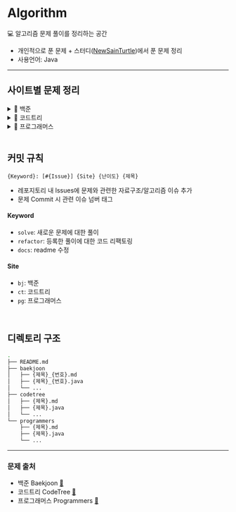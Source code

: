 # Algorithm

💻 알고리즘 문제 풀이를 정리하는 공간

- 개인적으로 푼 문제 + 스터디([NewSainTurtle](https://github.com/NewSainTurtle))에서 푼 문제 정리
- 사용언어: Java

---

## 사이트별 문제 정리

<details>
  <summary>📁 백준</summary>
<div markdown="1">

<details>
  <summary>--- 📁 플래티넘</summary>
  </br>
<div markdown="1">

|                                                난이도                                                |  번호   | 제목     |                     문제                      |                풀이                |
|:-------------------------------------------------------------------------------------------------:|:-----:|--------|:-------------------------------------------:|:--------------------------------:|
| <img height="20px" width="20px" align="center" src="https://static.solved.ac/tier_small/16.svg"/> | 23291 | 어항 정리  | [🔍](https://www.acmicpc.net/problem/23291) |  [📝](./baekjoon/어항정리_23291.md)  |
| <img height="20px" width="20px" align="center" src="https://static.solved.ac/tier_small/16.svg"/> | 3197  | 백조의 호수 | [🔍](https://www.acmicpc.net/problem/3197)  | [📝](./baekjoon/백조의호수_3197.java) |
| <img height="20px" width="20px" align="center" src="https://static.solved.ac/tier_small/16.svg"/> | 4354  | 문자열 제곱 | [🔍](https://www.acmicpc.net/problem/4354)  | [📝](./baekjoon/문자열제곱_4354.java) |
</div>
</details>

<details>
  <summary>--- 📁 골드(1~3)</summary>
  </br>

<div markdown="1">

|                                                난이도                                                |  번호   | 제목         |                     문제                      |                 풀이                  |
|:-------------------------------------------------------------------------------------------------:|:-----:|------------|:-------------------------------------------:|:-----------------------------------:|
| <img height="20px" width="20px" align="center" src="https://static.solved.ac/tier_small/14.svg"/> | 17825 | 주사위 윷놀이    | [🔍](https://www.acmicpc.net/problem/17825) |  [📝](./baekjoon/주사위윷놀이_17825.md)   |
| <img height="20px" width="20px" align="center" src="https://static.solved.ac/tier_small/14.svg"/> | 11967 | 불켜기        | [🔍](https://www.acmicpc.net/problem/11967) |    [📝](./baekjoon/불켜기_11967.md)    |
| <img height="20px" width="20px" align="center" src="https://static.solved.ac/tier_small/13.svg"/> | 22866 | 탑 보기       | [🔍](https://www.acmicpc.net/problem/22866) |    [📝](./baekjoon/탑보기_22866.md)    |
| <img height="20px" width="20px" align="center" src="https://static.solved.ac/tier_small/14.svg"/> | 1766  | 문제집        | [🔍](https://www.acmicpc.net/problem/1766)  |    [📝](./baekjoon/문제집_1766.md)     |
| <img height="20px" width="20px" align="center" src="https://static.solved.ac/tier_small/13.svg"/> | 2623  | 음악프로그램     | [🔍](https://www.acmicpc.net/problem/2623)  |   [📝](./baekjoon/음악프로그램_2623.md)   |
| <img height="20px" width="20px" align="center" src="https://static.solved.ac/tier_small/13.svg"/> | 1238  | 파티         | [🔍](https://www.acmicpc.net/problem/1238)  |     [📝](./baekjoon/파티_1238.md)     |
| <img height="20px" width="20px" align="center" src="https://static.solved.ac/tier_small/15.svg"/> | 2263  | 트리의 순회     | [🔍](https://www.acmicpc.net/problem/2263)  |   [📝](./baekjoon/트리의순회_2263.md)    |
| <img height="20px" width="20px" align="center" src="https://static.solved.ac/tier_small/13.svg"/> | 1941  | 소문난 칠공주    | [🔍](https://www.acmicpc.net/problem/1941)  |  [📝](./baekjoon/소문난칠공주_1941.java)  |
| <img height="20px" width="20px" align="center" src="https://static.solved.ac/tier_small/15.svg"/> | 13459 | 구슬 탈출      | [🔍](https://www.acmicpc.net/problem/13459) |  [📝](./baekjoon/구슬탈출_13459.java)   |
| <img height="20px" width="20px" align="center" src="https://static.solved.ac/tier_small/13.svg"/> | 23354 | 군탈체포조      | [🔍](https://www.acmicpc.net/problem/23354) |  [📝](./baekjoon/군탈체포조_23354.java)  |
| <img height="20px" width="20px" align="center" src="https://static.solved.ac/tier_small/13.svg"/> | 1600  | 말이 되고픈 원숭이 | [🔍](https://www.acmicpc.net/problem/1600)  | [📝](./baekjoon/말이되고픈원숭이_1600.java) |
| <img height="20px" width="20px" align="center" src="https://static.solved.ac/tier_small/15.svg"/> | 17143 | 낚시왕        | [🔍](https://www.acmicpc.net/problem/17143) |   [📝](./baekjoon/낚시왕_17143.java)   |
| <img height="20px" width="20px" align="center" src="https://static.solved.ac/tier_small/13.svg"/> | 16637 | 괄호 추가하기    | [🔍](https://www.acmicpc.net/problem/16637) |  [📝](./baekjoon/괄호추가하기_16637.md)   |
| <img height="20px" width="20px" align="center" src="https://static.solved.ac/tier_small/13.svg"/> | 4179  | 불!         | [🔍](https://www.acmicpc.net/problem/4179)  |     [📝](./baekjoon/불_4179.md)      |
| <img height="20px" width="20px" align="center" src="https://static.solved.ac/tier_small/13.svg"/> | 15685 | 드래곤 커브     | [🔍](https://www.acmicpc.net/problem/15685) |  [📝](./baekjoon/드래곤커브_15685.java)  |
| <img height="20px" width="20px" align="center" src="https://static.solved.ac/tier_small/13.svg"/> | 15685 | 드래곤 커브     | [🔍](https://www.acmicpc.net/problem/15685) |  [📝](./baekjoon/드래곤커브_15685.java)  |
| <img height="20px" width="20px" align="center" src="https://static.solved.ac/tier_small/14.svg"/> | 17136 | 색종이 붙이기    | [🔍](https://www.acmicpc.net/problem/17136) |  [📝](./baekjoon/색종이붙이기_17136.md)   |
| <img height="20px" width="20px" align="center" src="https://static.solved.ac/tier_small/13.svg"/> | 15684 | 사다리 조작     | [🔍](https://www.acmicpc.net/problem/15684) |  [📝](./baekjoon/사다리조작_15684.java)  |
| <img height="20px" width="20px" align="center" src="https://static.solved.ac/tier_small/15.svg"/> | 19237 | 어른 상어      | [🔍](https://www.acmicpc.net/problem/19237) |  [📝](./baekjoon/어른상어_19237.java)   |
| <img height="20px" width="20px" align="center" src="https://static.solved.ac/tier_small/13.svg"/> | 17142 | 연구소 3      | [🔍](https://www.acmicpc.net/problem/17142) |  [📝](./baekjoon/연구소3_17142.java)   |
| <img height="20px" width="20px" align="center" src="https://static.solved.ac/tier_small/13.svg"/> | 15683 | 감시         | [🔍](https://www.acmicpc.net/problem/15683) |   [📝](./baekjoon/감시_15683.java)    |
| <img height="20px" width="20px" align="center" src="https://static.solved.ac/tier_small/13.svg"/> | 17135 | 캐슬 디펜스     | [🔍](https://www.acmicpc.net/problem/17135) |  [📝](./baekjoon/캐슬디펜스_17135.java)  |

</div>
</details>

<details>
  <summary>--- 📁 골드(4~5)</summary>
  </br>

<div markdown="1">

|                                                난이도                                                |  번호   | 제목               |                     문제                      |                   풀이                    |
|:-------------------------------------------------------------------------------------------------:|:-----:|------------------|:-------------------------------------------:|:---------------------------------------:|
| <img height="20px" width="20px" align="center" src="https://static.solved.ac/tier_small/11.svg"/> | 19942 | 다이어트             | [🔍](https://www.acmicpc.net/problem/19942) |     [📝](./baekjoon/다이어트_19942.md)      |
| <img height="20px" width="20px" align="center" src="https://static.solved.ac/tier_small/12.svg"/> | 10836 | 여왕벌              | [🔍](https://www.acmicpc.net/problem/10836) |      [📝](./baekjoon/여왕벌_10836.md)      |
| <img height="20px" width="20px" align="center" src="https://static.solved.ac/tier_small/12.svg"/> | 11559 | Puyo Puyo        | [🔍](https://www.acmicpc.net/problem/11559) |   [📝](./baekjoon/PuyoPuyo_11559.md)    |
| <img height="20px" width="20px" align="center" src="https://static.solved.ac/tier_small/11.svg"/> | 17609 | 회문               | [🔍](https://www.acmicpc.net/problem/17609) |      [📝](./baekjoon/회문_17609.md)       |
| <img height="20px" width="20px" align="center" src="https://static.solved.ac/tier_small/12.svg"/> | 1197  | 최소 스패닝 트리        | [🔍](https://www.acmicpc.net/problem/1197)  |    [📝](./baekjoon/최소스패닝트리_1197.md)     |
| <img height="20px" width="20px" align="center" src="https://static.solved.ac/tier_small/11.svg"/> | 7682  | 틱택토              | [🔍](https://www.acmicpc.net/problem/7682)  |      [📝](./baekjoon/틱택토_7682.md)       |
| <img height="20px" width="20px" align="center" src="https://static.solved.ac/tier_small/11.svg"/> | 22251 | 빌런 호석            | [🔍](https://www.acmicpc.net/problem/22251) |     [📝](./baekjoon/빌런호석_22251.md)      |
| <img height="20px" width="20px" align="center" src="https://static.solved.ac/tier_small/11.svg"/> | 13164 | 행복 유치원           | [🔍](https://www.acmicpc.net/problem/13164) |     [📝](./baekjoon/행복유치원_13164.md)     |
| <img height="20px" width="20px" align="center" src="https://static.solved.ac/tier_small/11.svg"/> | 6198  | 옥상 정원 꾸미기        | [🔍](https://www.acmicpc.net/problem/6198)  |    [📝](./baekjoon/옥상정원꾸미기_6198.md)     |
| <img height="20px" width="20px" align="center" src="https://static.solved.ac/tier_small/11.svg"/> | 6068  | 시간 관리하기          | [🔍](https://www.acmicpc.net/problem/6068)  |     [📝](./baekjoon/시간관리하기_6068.md)     |
| <img height="20px" width="20px" align="center" src="https://static.solved.ac/tier_small/12.svg"/> | 1253  | 좋다               | [🔍](https://www.acmicpc.net/problem/1253)  |       [📝](./baekjoon/좋다_1253.md)       |
| <img height="20px" width="20px" align="center" src="https://static.solved.ac/tier_small/11.svg"/> | 1107  | 리모컨              | [🔍](https://www.acmicpc.net/problem/1107)  |      [📝](./baekjoon/리모컨_1107.md)       |
| <img height="20px" width="20px" align="center" src="https://static.solved.ac/tier_small/12.svg"/> | 17092 | 색칠 공부            | [🔍](https://www.acmicpc.net/problem/17092) |     [📝](./baekjoon/색칠공부_17092.md)      |
| <img height="20px" width="20px" align="center" src="https://static.solved.ac/tier_small/11.svg"/> | 1038  | 감소하는 수           | [🔍](https://www.acmicpc.net/problem/1038)  |     [📝](./baekjoon/감소하는수_1038.md)      |
| <img height="20px" width="20px" align="center" src="https://static.solved.ac/tier_small/11.svg"/> | 18428 | 감시 피하기           | [🔍](https://www.acmicpc.net/problem/18428) |     [📝](./baekjoon/감시피하기_18428.md)     |
| <img height="20px" width="20px" align="center" src="https://static.solved.ac/tier_small/11.svg"/> | 26732 | Agar.io          | [🔍](https://www.acmicpc.net/problem/26732) |    [📝](./baekjoon/Agar.io_26732.md)    |
| <img height="20px" width="20px" align="center" src="https://static.solved.ac/tier_small/12.svg"/> | 23030 | 후다다닥을 이겨 츄르를 받자! | [🔍](https://www.acmicpc.net/problem/23030) | [📝](./baekjoon/후다다닥을이겨츄르를받자!_23030.md) |
| <img height="20px" width="20px" align="center" src="https://static.solved.ac/tier_small/12.svg"/> | 17141 | 연구소 2            | [🔍](https://www.acmicpc.net/problem/17141) |     [📝](./baekjoon/연구소2_17141.md)      |
| <img height="20px" width="20px" align="center" src="https://static.solved.ac/tier_small/11.svg"/> | 1245  | 농장관리             | [🔍](https://www.acmicpc.net/problem/1245)  |     [📝](./baekjoon/농장관리_1245.java)     |
| <img height="20px" width="20px" align="center" src="https://static.solved.ac/tier_small/12.svg"/> | 1339  | 단어 수학            | [🔍](https://www.acmicpc.net/problem/1339)  |     [📝](./baekjoon/단어수학_1339.java)     |
| <img height="20px" width="20px" align="center" src="https://static.solved.ac/tier_small/11.svg"/> | 12904 | A와 B             | [🔍](https://www.acmicpc.net/problem/12904) |     [📝](./baekjoon/A와B_12904.java)     |
| <img height="20px" width="20px" align="center" src="https://static.solved.ac/tier_small/11.svg"/> | 2116  | 주사위 쌓기           | [🔍](https://www.acmicpc.net/problem/2116)  |    [📝](./baekjoon/주사위쌓기_2116.java)     |
| <img height="20px" width="20px" align="center" src="https://static.solved.ac/tier_small/11.svg"/> | 14503 | 로봇 청소기           | [🔍](https://www.acmicpc.net/problem/14503) |    [📝](./baekjoon/로봇청소기_14503.java)    |
| <img height="20px" width="20px" align="center" src="https://static.solved.ac/tier_small/11.svg"/> | 16926 | 배열 돌리기 1         | [🔍](https://www.acmicpc.net/problem/16926) |   [📝](./baekjoon/배열돌리기1_16926.java)    |
| <img height="20px" width="20px" align="center" src="https://static.solved.ac/tier_small/11.svg"/> | 16935 | 배열 돌리기 3         | [🔍](https://www.acmicpc.net/problem/16935) |   [📝](./baekjoon/배열돌리기3_16935.java)    |
| <img height="20px" width="20px" align="center" src="https://static.solved.ac/tier_small/11.svg"/> | 2493  | 탑                | [🔍](https://www.acmicpc.net/problem/2493)  |      [📝](./baekjoon/탑_2493.java)       |
| <img height="20px" width="20px" align="center" src="https://static.solved.ac/tier_small/12.svg"/> | 6137  | 문자열 생성           | [🔍](https://www.acmicpc.net/problem/6137)  |    [📝](./baekjoon/문자열생성_6137.java)     |
| <img height="20px" width="20px" align="center" src="https://static.solved.ac/tier_small/12.svg"/> | 17404 | RGB거리 2          | [🔍](https://www.acmicpc.net/problem/17404) |   [📝](./baekjoon/RGB거리2_17404.java)    |
| <img height="20px" width="20px" align="center" src="https://static.solved.ac/tier_small/12.svg"/> | 16197 | 두 동전             | [🔍](https://www.acmicpc.net/problem/16197) |     [📝](./baekjoon/두동전_16197.java)     |
| <img height="20px" width="20px" align="center" src="https://static.solved.ac/tier_small/12.svg"/> | 7662  | 이중 우선순위 큐        | [🔍](https://www.acmicpc.net/problem/7662)  |   [📝](./baekjoon/이중우선순위큐_7662.java)    |
| <img height="20px" width="20px" align="center" src="https://static.solved.ac/tier_small/12.svg"/> | 1461  | 도서관              | [🔍](https://www.acmicpc.net/problem/1461)  |     [📝](./baekjoon/도서관_1461.java)      |
| <img height="20px" width="20px" align="center" src="https://static.solved.ac/tier_small/11.svg"/> | 5549  | 행성 탐사            | [🔍](https://www.acmicpc.net/problem/5549)  |      [📝](./baekjoon/행성탐사_5549.md)      |
| <img height="20px" width="20px" align="center" src="https://static.solved.ac/tier_small/11.svg"/> | 16928 | 뱀과 사다리 게임        | [🔍](https://www.acmicpc.net/problem/16928) |   [📝](./baekjoon/뱀과사다리게임_16928.java)   |
| <img height="20px" width="20px" align="center" src="https://static.solved.ac/tier_small/12.svg"/> | 16292 | Two Dots         | [🔍](https://www.acmicpc.net/problem/16292) |   [📝](./baekjoon/TwoDots_16292.java)   |
| <img height="20px" width="20px" align="center" src="https://static.solved.ac/tier_small/11.svg"/> | 14719 | 빗물               | [🔍](https://www.acmicpc.net/problem/14719) |     [📝](./baekjoon/빗물_14719.java)      |
| <img height="20px" width="20px" align="center" src="https://static.solved.ac/tier_small/12.svg"/> | 2251  | 물통               | [🔍](https://www.acmicpc.net/problem/2251)  |       [📝](./baekjoon/물통_2251.md)       |
| <img height="20px" width="20px" align="center" src="https://static.solved.ac/tier_small/12.svg"/> | 17406 | 배열 돌리기 4         | [🔍](https://www.acmicpc.net/problem/17406) |   [📝](./baekjoon/배열돌리기4_17406.java)    |
| <img height="20px" width="20px" align="center" src="https://static.solved.ac/tier_small/11.svg"/> | 2212  | 센서               | [🔍](https://www.acmicpc.net/problem/2212)  |       [📝](./baekjoon/센서_2212.md)       |
| <img height="20px" width="20px" align="center" src="https://static.solved.ac/tier_small/12.svg"/> | 14499 | 주사위 굴리기          | [🔍](https://www.acmicpc.net/problem/14499) |   [📝](./baekjoon/주사위굴리기_14499.java)    |
| <img height="20px" width="20px" align="center" src="https://static.solved.ac/tier_small/12.svg"/> | 6987  | 월드컵              | [🔍](https://www.acmicpc.net/problem/6987)  |      [📝](./baekjoon/월드컵_6987.md)       |
| <img height="20px" width="20px" align="center" src="https://static.solved.ac/tier_small/12.svg"/> | 14502 | 연구소              | [🔍](https://www.acmicpc.net/problem/14502) |     [📝](./baekjoon/연구소_14502.java)     |
| <img height="20px" width="20px" align="center" src="https://static.solved.ac/tier_small/12.svg"/> | 14502 | 연구소              | [🔍](https://www.acmicpc.net/problem/14502) |     [📝](./baekjoon/연구소_14502.java)     |
| <img height="20px" width="20px" align="center" src="https://static.solved.ac/tier_small/11.svg"/> | 18405 | 경쟁적 전염           | [🔍](https://www.acmicpc.net/problem/18405) |    [📝](./baekjoon/경쟁적전염_18405.java)    |
| <img height="20px" width="20px" align="center" src="https://static.solved.ac/tier_small/12.svg"/> | 16120 | PPAP             | [🔍](https://www.acmicpc.net/problem/16120) |     [📝](./baekjoon/PPAP_16120.md)      |
| <img height="20px" width="20px" align="center" src="https://static.solved.ac/tier_small/11.svg"/> | 2589  | 보물섬              | [🔍](https://www.acmicpc.net/problem/2589)  |      [📝](./baekjoon/보물섬_2589.md)       |
| <img height="20px" width="20px" align="center" src="https://static.solved.ac/tier_small/12.svg"/> | 3055  | 탈출               | [🔍](https://www.acmicpc.net/problem/3055)  |      [📝](./baekjoon/탈출_3055.java)      |
| <img height="20px" width="20px" align="center" src="https://static.solved.ac/tier_small/12.svg"/> | 2661  | 좋은수열             | [🔍](https://www.acmicpc.net/problem/2661)  |     [📝](./baekjoon/좋은수열_2661.java)     |
| <img height="20px" width="20px" align="center" src="https://static.solved.ac/tier_small/12.svg"/> | 16234 | 인구 이동            | [🔍](https://www.acmicpc.net/problem/16234) |    [📝](./baekjoon/인구이동_16234.java)     |
| <img height="20px" width="20px" align="center" src="https://static.solved.ac/tier_small/11.svg"/> | 20055 | 컨베이어 벨트 위의 로봇    | [🔍](https://www.acmicpc.net/problem/20055) | [📝](./baekjoon/컨베이어벨트위의로봇_20055.java)  |
| <img height="20px" width="20px" align="center" src="https://static.solved.ac/tier_small/12.svg"/> | 14500 | 테트로미노            | [🔍](https://www.acmicpc.net/problem/14500) |    [📝](./baekjoon/테트로미노_14500.java)    |
| <img height="20px" width="20px" align="center" src="https://static.solved.ac/tier_small/12.svg"/> | 20056 | 마법사 상어와 파이어볼     | [🔍](https://www.acmicpc.net/problem/20056) | [📝](./baekjoon/마법사상어와파이어볼_20056.java)  |
| <img height="20px" width="20px" align="center" src="https://static.solved.ac/tier_small/12.svg"/> | 9252  | LCS 2            | [🔍](https://www.acmicpc.net/problem/9252)  |     [📝](./baekjoon/LCS2_9252.java)     |

</div>
</details>

<details>
  <summary>--- 📁 실버</summary>
  </br>

<div markdown="1">

|                                                난이도                                                |  번호   | 제목      |                     문제                      |               풀이                |
|:-------------------------------------------------------------------------------------------------:|:-----:|---------|:-------------------------------------------:|:-------------------------------:|
| <img height="20px" width="20px" align="center" src="https://static.solved.ac/tier_small/10.svg"/> | 9081  | 단어 맞추기  | [🔍](https://www.acmicpc.net/problem/9081)  | [📝](./baekjoon/단어맞추기_9081.md)  |
| <img height="20px" width="20px" align="center" src="https://static.solved.ac/tier_small/8.svg"/>  | 2579  | 계단 오르기  | [🔍](https://www.acmicpc.net/problem/2579)  | [📝](./baekjoon/계단오르기_2579.md)  |
| <img height="20px" width="20px" align="center" src="https://static.solved.ac/tier_small/9.svg"/>  | 3085  | 사탕 게임   | [🔍](https://www.acmicpc.net/problem/3085)  |  [📝](./baekjoon/사탕게임_3085.md)  |
| <img height="20px" width="20px" align="center" src="https://static.solved.ac/tier_small/10.svg"/> | 13335 | 트럭      | [🔍](https://www.acmicpc.net/problem/13335) |  [📝](./baekjoon/트럭_13335.md)   |
| <img height="20px" width="20px" align="center" src="https://static.solved.ac/tier_small/8.svg"/>  | 14501 | 퇴사      | [🔍](https://www.acmicpc.net/problem/14501) |  [📝](./baekjoon/퇴사_14501.md)   |
| <img height="20px" width="20px" align="center" src="https://static.solved.ac/tier_small/10.svg"/> | 10844 | 쉬운 계단 수 | [🔍](https://www.acmicpc.net/problem/10844) | [📝](./baekjoon/쉬운계단수_10844.md) |

</div>
</details>

</div>
</details>

<details>
  <summary>📁 코드트리</summary>
  </br>

<div markdown="1">

|                                                난이도                                                | 제목          |                                                       문제                                                       |               풀이               |
|:-------------------------------------------------------------------------------------------------:|-------------|:--------------------------------------------------------------------------------------------------------------:|:------------------------------:|
| <img height="20px" width="20px" align="center" src="https://static.solved.ac/tier_small/16.svg"/> | 산타의 선물 공장 2 |        [🔍](https://www.codetree.ai/training-field/frequent-problems/santa-gift-factory-2/description)         |  [📝](./codetree/산타의선물공장2.md)  |
| <img height="20px" width="20px" align="center" src="https://static.solved.ac/tier_small/14.svg"/> | 포탑 부수기      |         [🔍](https://www.codetree.ai/training-field/frequent-problems/destroy-the-turret/description)          |   [📝](./codetree/포탑부수기.md)    |
| <img height="20px" width="20px" align="center" src="https://static.solved.ac/tier_small/14.svg"/> | 코드트리 빵      |         [🔍](https://www.codetree.ai/training-field/frequent-problems/codetree-mon-bread/description)          |   [📝](./codetree/코드트리빵.md)    |
| <img height="20px" width="20px" align="center" src="https://static.solved.ac/tier_small/14.svg"/> | 싸움땅         |            [🔍](https://www.codetree.ai/training-field/frequent-problems/battle-ground/description)            |    [📝](./codetree/싸움땅.md)     |
| <img height="20px" width="20px" align="center" src="https://static.solved.ac/tier_small/14.svg"/> | 루돌프의 반란     |     [🔍](https://www.codetree.ai/training-field/frequent-problems/problems/rudolph-rebellion/description)      |  [📝](./codetree/루돌프의반란.java)  |
| <img height="20px" width="20px" align="center" src="https://static.solved.ac/tier_small/13.svg"/> | 회전하는 빙하     |      [🔍](https://www.codetree.ai/training-field/frequent-problems/problems/rotating-glacier/description)      |  [📝](./codetree/회전하는빙하.java)  |
| <img height="20px" width="20px" align="center" src="https://static.solved.ac/tier_small/13.svg"/> | 마법의 숲 탐색    | [🔍](https://www.codetree.ai/training-field/frequent-problems/problems/magical-forest-exploration/description) |  [📝](./codetree/마법의숲탐색.java)  |
| <img height="20px" width="20px" align="center" src="https://static.solved.ac/tier_small/12.svg"/> | 고대 문명 유적 탐사 |  [🔍](https://www.codetree.ai/training-field/frequent-problems/problems/ancient-ruin-exploration/description)  | [📝](./codetree/고대문명유적탐사.java) |

</div>
</details>

<details>
  <summary>📁 프로그래머스</summary>
  </br>

<div markdown="1">

| 난이도    | 제목        |                                   문제                                   |                풀이                |
|--------|-----------|:----------------------------------------------------------------------:|:--------------------------------:|
| ⭐️⭐️   | 프렌즈4블록    | [🔍](https://school.programmers.co.kr/learn/courses/30/lessons/17679)  |  [📝](./programmers/프렌즈4블록.md)   |
| ⭐️⭐️   | 방금그곡      | [🔍](https://school.programmers.co.kr/learn/courses/30/lessons/17683)  |   [📝](./programmers/방금그곡.md)    |
| ⭐️⭐️⭐️ | 징검다리 건너기  | [🔍](https://school.programmers.co.kr/learn/courses/30/lessons/64062)  |  [📝](./programmers/징검다리건너기.md)  |
| ⭐️⭐️   | 후보키       | [🔍](https://school.programmers.co.kr/learn/courses/30/lessons/42890)  |    [📝](./programmers/후보키.md)    |
| ⭐️⭐️⭐️ | 합승 택시 요금  | [🔍](https://school.programmers.co.kr/learn/courses/30/lessons/72413)  |  [📝](./programmers/합승택시요금.md)   |
| ⭐️⭐️   | 파일명 정렬    | [🔍](https://school.programmers.co.kr/learn/courses/30/lessons/17686)  |   [📝](./programmers/파일명정렬.md)   |
| ⭐️     | 동영상 재생기   | [🔍](https://school.programmers.co.kr/learn/courses/30/lessons/340213) | [📝](./programmers/동영상재생기.java)  |
| ⭐️⭐️   | 퍼즐 게임 챌린지 | [🔍](https://school.programmers.co.kr/learn/courses/30/lessons/340212) | [📝](./programmers/퍼즐게임챌린지.java) |
| ⭐️⭐️⭐️ | 등산코스 정하기  | [🔍](https://school.programmers.co.kr/learn/courses/30/lessons/118669) | [📝](./programmers/등산코스정하기.java) |

</div>
</details>

<br>

## 커밋 규칙

```
{Keyword}: [#{Issue}] {Site} {난이도} {제목}
```

- 레포지토리 내 Issues에 문제와 관련한 자료구조/알고리즘 이슈 추가
- 문제 Commit 시 관련 이슈 넘버 태그

#### Keyword

- `solve`: 새로운 문제에 대한 풀이
- `refactor`: 등록한 풀이에 대한 코드 리팩토링
- `docs`: readme 수정

#### Site

- `bj`: 백준
- `ct`: 코드트리
- `pg`: 프로그래머스

<br>

## 디렉토리 구조

```bash
.
├── README.md
├── baekjoon
│   ├── {제목}_{번호}.md
│   ├── {제목}_{번호}.java
│   └── ...
├── codetree
│   ├── {제목}.md
│   ├── {제목}.java
│   └── ...
└── programmers
    ├── {제목}.md
    ├── {제목}.java    
    └── ...
```

---

### 문제 출처

- 백준 Baekjoon [🔗](https://www.acmicpc.net)
- 코드트리 CodeTree [🔗](https://www.codetree.ai/training-field/frequent-problems)
- 프로그래머스 Programmers [🔗](https://programmers.co.kr/learn/challenges)
